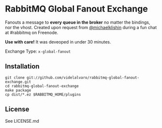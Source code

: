 # RabbitMQ Global Fanout Exchange #

Fanouts a message to **every queue in the broker** no matter the bindings, nor the vhost. Created upon request from [@michaelklishin](http://twitter.com/#!/michaelklishin) during a fun chat at #rabbitmq on Freenode.

**Use with care!** It was deveoped in under 30 minutes.

Exchange Type: `x-global-fanout`

## Installation ##

    git clone git://github.com/videlalvaro/rabbitmq-global-fanout-exchange.git
    cd rabbitmq-global-fanout-exchange
    make package
    cp dist/*.ez $RABBITMQ_HOME/plugins

## License ##

See LICENSE.md
